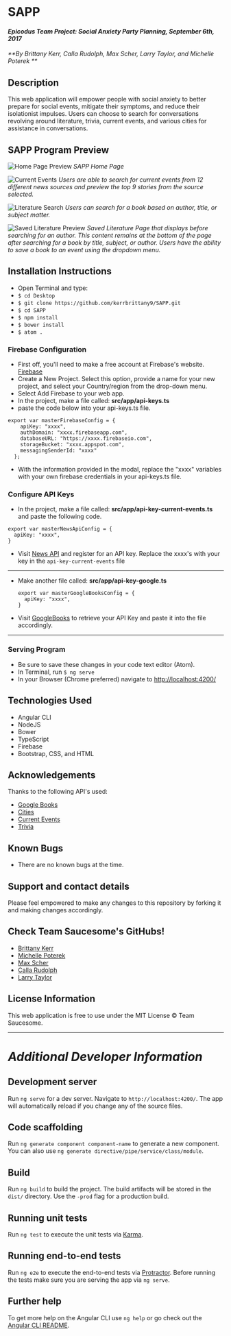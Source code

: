 # SAPP

#### _Epicodus Team Project: Social Anxiety Party Planning, September 6th, 2017_
_**By Brittany Kerr, Calla Rudolph, Max Scher, Larry Taylor, and Michelle Poterek **_

## Description
This web application will empower people with social anxiety to better prepare for social events, mitigate their symptoms, and reduce their isolationist impulses. Users can choose to search for conversations revolving around literature, trivia, current events, and various cities for assistance in conversations.

## SAPP Program Preview
![Home Page Preview](src/assets/img/HomePreview.png)
_SAPP Home Page_

![Current Events](src/assets/img/CurrentEventsSearch.png)
_Users are able to search for current events from 12 different news sources and preview the top 9 stories from the source selected._

![Literature Search](src/assets/img/LiteratureSearch.png)
_Users can search for a book based on author, title, or subject matter._

![Saved Literature Preview](src/assets/img/SavedBooks.png)
_Saved Literature Page that displays before searching for an author. This content remains at the bottom of the page after searching for a book by title, subject, or author. Users have the ability to save a book to an event using the dropdown menu._


## Installation Instructions
* Open Terminal and type:
* `$ cd Desktop`
* `$ git clone https://github.com/kerrbrittany9/SAPP.git`
* `$ cd SAPP`
* `$ npm install`
* `$ bower install`
* `$ atom .`

### Firebase Configuration
* First off, you'll need to make a free account at Firebase's website. [Firebase](https://www.learnhowtoprogram.com/javascript/angular-extended/firebase-introduction-and-setup)
* Create a New Project. Select this option, provide a name for your new project, and select your Country/region from the drop-down menu.
* Select Add Firebase to your web app.
* In the project, make a file called: **src/app/api-keys.ts**
* paste the code below into your api-keys.ts file.

````
export var masterFirebaseConfig = {
    apiKey: "xxxx",
    authDomain: "xxxx.firebaseapp.com",
    databaseURL: "https://xxxx.firebaseio.com",
    storageBucket: "xxxx.appspot.com",
    messagingSenderId: "xxxx"
  };

````
* With the information provided in the modal, replace the "xxxx" variables with your own firebase credentials in your api-keys.ts file.

### Configure API Keys

* In the project, make a file called: **src/app/api-key-current-events.ts** and paste the following code.
````
export var masterNewsApiConfig = {
  apiKey: "xxxx",
}
````
* Visit [News API](https://newsapi.org/register) and register for an API key. Replace the xxxx's with your key in the `api-key-current-events` file
----

* Make another file called: **src/app/api-key-google.ts**

  ````
  export var masterGoogleBooksConfig = {
    apiKey: "xxxx",
  }
  ````

* Visit [GoogleBooks](https://console.developers.google.com/projectselector/apis/credentials) to retrieve your API Key and paste it into the file accordingly.
----

### Serving Program
* Be sure to save these changes in your code text editor (Atom).
* In Terminal, run `$ ng serve`
* In your Browser (Chrome preferred) navigate to [http://localhost:4200/](http://localhost:4200/)


## Technologies Used
* Angular CLI
* NodeJS
* Bower
* TypeScript
* Firebase
* Bootstrap, CSS, and HTML

## Acknowledgements
Thanks to the following API's used:
  * [Google Books](https://console.developers.google.com/apis/library?project=project-name-179116&q=google%20book)
  * [Cities](https://developers.teleport.org/api/getting_started/#life_quality_ua)
  * [Current Events](https://newsapi.org/)
  * [Trivia](https://opentdb.com/api_config.php)

## Known Bugs
* There are no known bugs at the time.

## Support and contact details
Please feel empowered to make any changes to this repository by forking it and making changes accordingly.

## Check Team Saucesome's GitHubs!
* [Brittany Kerr](https://github.com/kerrbrittany9)
* [Michelle Poterek](https://github.com/PoterekM)
* [Max Scher](https://github.com/maxobaxo)
* [Calla Rudolph](https://github.com/CallaRudolph)
* [Larry Taylor](https://github.com/larryjtaylor)

## License Information
This web application is free to use under the MIT License &copy; Team Saucesome.

----


# _Additional Developer Information_

## Development server

Run `ng serve` for a dev server. Navigate to `http://localhost:4200/`. The app will automatically reload if you change any of the source files.

## Code scaffolding

Run `ng generate component component-name` to generate a new component. You can also use `ng generate directive/pipe/service/class/module`.

## Build

Run `ng build` to build the project. The build artifacts will be stored in the `dist/` directory. Use the `-prod` flag for a production build.

## Running unit tests

Run `ng test` to execute the unit tests via [Karma](https://karma-runner.github.io).

## Running end-to-end tests

Run `ng e2e` to execute the end-to-end tests via [Protractor](http://www.protractortest.org/).
Before running the tests make sure you are serving the app via `ng serve`.

## Further help

To get more help on the Angular CLI use `ng help` or go check out the [Angular CLI README](https://github.com/angular/angular-cli/blob/master/README.md).
